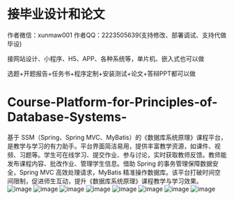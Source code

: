 # 接毕业设计和论文
作者微信：xunmaw001  作者QQ：2223505639(支持修改、部署调试、支持代做毕设)

接网站设计、小程序、H5、APP、各种系统等，单片机、嵌入式也可以做

选题+开题报告+任务书+程序定制+安装测试+论文+答辩PPT都可以做
# Course-Platform-for-Principles-of-Database-Systems-
基于 SSM（Spring、Spring MVC、MyBatis）的《数据库系统原理》课程平台，是教学与学习的有力助手。平台界面简洁易用，提供丰富教学资源，如课件、视频、习题等。学生可在线学习、提交作业、参与讨论，实时获取教师反馈。教师能发布课程内容、批改作业、管理学生信息。借助 Spring 的事务管理保障数据安全，Spring MVC 高效处理请求，MyBatis 精准操作数据库。该平台打破时间空间限制，促进师生互动，提升《数据库系统原理》课程教学与学习效果。 
![image](https://github.com/user-attachments/assets/0b32dfb2-a638-4089-a23c-7e9fe4faffe2)
![image](https://github.com/user-attachments/assets/85ef0ad7-6adc-4722-8e84-87b2503ed7df)
![image](https://github.com/user-attachments/assets/c51a20d6-1faa-4367-85b4-797ab4d88765)
![image](https://github.com/user-attachments/assets/22c02cf2-ac60-497c-840c-e8c4b2b44575)
![image](https://github.com/user-attachments/assets/241996a2-3df7-4b4c-b01a-7078f2cea628)
![image](https://github.com/user-attachments/assets/a5020327-5b5e-48f8-a42a-71b78a486e42)
![image](https://github.com/user-attachments/assets/fb749928-d7a7-47c7-8dc0-900dd5e38b86)
![image](https://github.com/user-attachments/assets/4491bec8-1ca2-40e8-a161-d1acae10b7ff)
